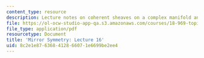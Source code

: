 ```yaml
---
content_type: resource
description: Lecture notes on coherent sheaves on a complex manifold and derived categories.
file: https://ol-ocw-studio-app-qa.s3.amazonaws.com/courses/18-969-topics-in-geometry-mirror-symmetry-spring-2009/8c2e1e876368412866071e6699be2ee4_MIT18_969s09_lec16.pdf
file_type: application/pdf
resourcetype: Document
title: 'Mirror Symmetry: Lecture 16'
uid: 8c2e1e87-6368-4128-6607-1e6699be2ee4
---
```

